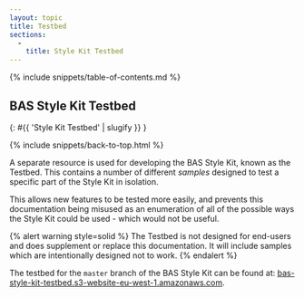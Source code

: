 ```yaml
---
layout: topic
title: Testbed
sections:
  -
    title: Style Kit Testbed
---
```


{% include snippets/table-of-contents.md %}

## BAS Style Kit Testbed
{: #{{ 'Style Kit Testbed' | slugify }} }

{% include snippets/back-to-top.html %}

A separate resource is used for developing the BAS Style Kit, known as the Testbed. This contains a number of different
*samples* designed to test a specific part of the Style Kit in isolation.

This allows new features to be tested more easily, and prevents this documentation being misused as an enumeration of
all of the possible ways the Style Kit could be used - which would not be useful.

{% alert warning style=solid %}
The Testbed is not designed for end-users and does supplement or replace this documentation. It will include samples
which are intentionally designed not to work.
{% endalert %}

The testbed for the `master` branch of the BAS Style Kit can be found at:
[bas-style-kit-testbed.s3-website-eu-west-1.amazonaws.com](bas-style-kit-testbed.s3-website-eu-west-1.amazonaws.com/master/testbed/).
